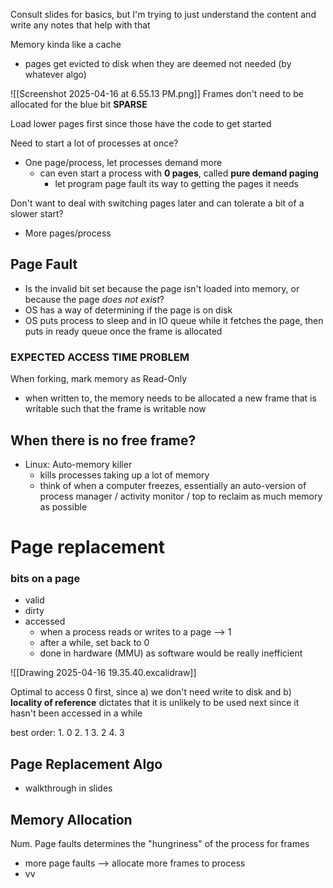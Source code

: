 
Consult slides for basics, but I'm trying to just understand the content and write any notes that help with that

Memory kinda like a cache
- pages get evicted to disk when they are deemed not needed (by whatever algo)


![[Screenshot 2025-04-16 at 6.55.13 PM.png]]
Frames don't need to be allocated for the blue bit
**SPARSE**

Load lower pages first since those have the code to get started

Need to start a lot of processes at once?
- One page/process, let processes demand more
	- can even start a process with **0 pages**, called **pure demand paging**
		- let program page fault its way to getting the pages it needs

Don't want to deal with switching pages later and can tolerate a bit of a slower start?
- More pages/process

## Page Fault
- Is the invalid bit set because the page isn't loaded into memory, or because the page *does not exist*?
- OS has a way of determining if the page is on disk
- OS puts process to sleep and in IO queue while it fetches the page, then puts in ready queue once the frame is allocated


### EXPECTED ACCESS TIME PROBLEM

When forking, mark memory as Read-Only
- when written to, the memory needs to be allocated a new frame that is writable such that the frame is writable now


## When there is no free frame?
- Linux: Auto-memory killer
	- kills processes taking up a lot of memory
	- think of when a computer freezes, essentially an auto-version of process manager / activity monitor / top to reclaim as much memory as possible


# Page replacement

### bits on a page
- valid
- dirty
- accessed
	- when a process reads or writes to a page --> 1
	- after a while, set back to 0
	- done in hardware (MMU) as software would be really inefficient

![[Drawing 2025-04-16 19.35.40.excalidraw]]

Optimal to access 0 first, since a) we don't need write to disk and b) **locality of reference** dictates that it is unlikely to be used next since it hasn't been accessed in a while

best order:
	1. 0
	2. 1
	3. 2
	4. 3
## Page Replacement Algo
- walkthrough in slides

## Memory Allocation

Num. Page faults determines the "hungriness" of the process for frames
- more page faults --> allocate more frames to process
- vv

